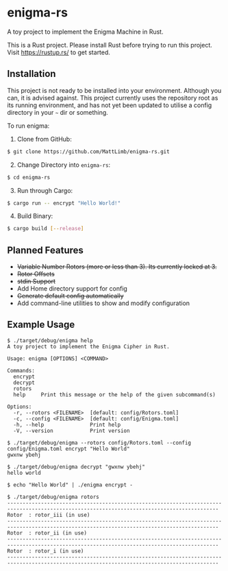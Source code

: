# enigma-rs

A toy project to implement the Enigma Machine in Rust.

This is a Rust project. Please install Rust before trying to run this project. Visit https://rustup.rs/ to get started.

## Installation

This project is not ready to be installed into your environment. Although you can, it is advised against. This project currently uses the repository root as its running environment, and has not yet been updated to utilise a config directory in your `~` dir or something.

To run enigma:

1. Clone from GitHub:

```sh
$ git clone https://github.com/MattLimb/enigma-rs.git 
```

2. Change Directory into `enigma-rs`:

```sh
$ cd enigma-rs
```

3. Run through Cargo:

```sh
$ cargo run -- encrypt "Hello World!"
```

4. Build Binary:
```sh
$ cargo build [--release]
```

## Planned Features

- ~~Variable Number Rotors (more or less than 3). Its currently locked at 3.~~
- ~~Rotor Offsets~~
- ~~stdin Support~~
- Add Home directory support for config
- ~~Generate default config automatically~~
- Add command-line utilities to show and modify configuration

## Example Usage

```
$ ./target/debug/enigma help
A toy project to implement the Enigma Cipher in Rust.

Usage: enigma [OPTIONS] <COMMAND>

Commands:
  encrypt
  decrypt
  rotors
  help     Print this message or the help of the given subcommand(s)

Options:
  -r, --rotors <FILENAME>  [default: config/Rotors.toml]
  -c, --config <FILENAME>  [default: config/Enigma.toml]
  -h, --help               Print help
  -V, --version            Print version

$ ./target/debug/enigma --rotors config/Rotors.toml --config config/Enigma.toml encrypt "Hello World"
gwxnw ybehj

$ ./target/debug/enigma decrypt "gwxnw ybehj"
hello world

$ echo "Hello World" | ./enigma encrypt -

$ ./target/debug/enigma rotors
-------------------------------------------------------------------------------------------------------------------------------------------
Rotor  : rotor_iii (in use)
-------------------------------------------------------------------------------------------------------------------------------------------
Rotor  : rotor_ii (in use)
-------------------------------------------------------------------------------------------------------------------------------------------
Rotor  : rotor_i (in use)
-------------------------------------------------------------------------------------------------------------------------------------------
```